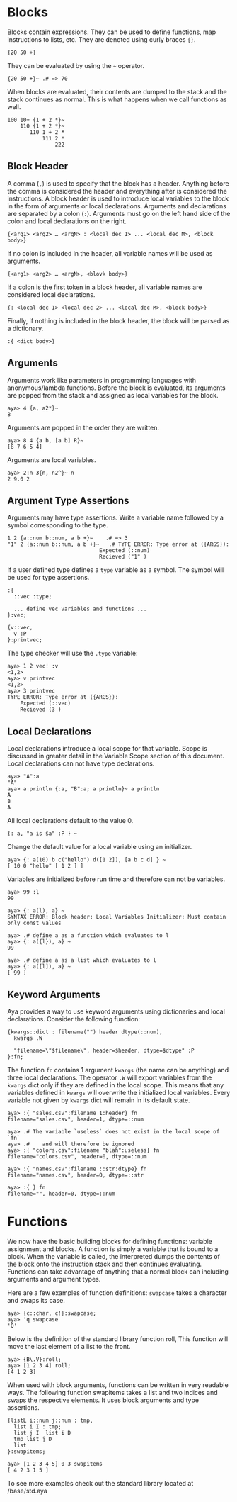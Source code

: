 # Blocks
Blocks contain expressions. They can be used to define functions, map instructions to lists, etc. They are denoted using curly braces `{}`.

```
{20 50 +}
```
They can be evaluated by using the `~` operator.

```
{20 50 +}~ .# => 70
```

When blocks are evaluated, their contents are dumped to the stack and the stack continues as normal. This is what happens when we call functions as well.

```
100 10+ {1 + 2 *}~
    110 {1 + 2 *}~
       110 1 + 2 *
           111 2 *
               222
```

## Block Header

A comma (`,`) is used to specify that the block has a header. Anything before the comma is considered the header and everything after is considered the instructions. A block header is used to introduce local variables to the block in the form of arguments or local declarations. Arguments and declarations are separated by a colon (`:`). Arguments must go on the left hand side of the colon and local declarations on the right.

```
{<arg1> <arg2> … <argN> : <local dec 1> ... <local dec M>, <block body>}
```

If no colon is included in the header, all variable names will be used as arguments.

```
{<arg1> <arg2> … <argN>, <blovk body>}
```

If a colon is the first token in a block header, all variable names are considered local declarations.

```
{: <local dec 1> <local dec 2> ... <local dec M>, <block body>}
```

Finally, if nothing is included in the block header, the block will be parsed as a dictionary.

```
:{ <dict body>}
```

## Arguments

Arguments work like parameters in programming languages with anonymous/lambda functions. Before the block is evaluated, its arguments are popped from the stack and assigned as local variables for the block.

```
aya> 4 {a, a2*}~
8
```

Arguments are popped in the order they are written.

```
aya> 8 4 {a b, [a b] R}~
[8 7 6 5 4]
```

Arguments are local variables.

```
aya> 2:n 3{n, n2^}~ n
2 9.0 2
```

## Argument Type Assertions

Arguments may have type assertions. Write a variable name followed by a symbol corresponding to the type.

```
1 2 {a::num b::num, a b +}~    .# => 3
"1" 2 {a::num b::num, a b +}~   .# TYPE ERROR: Type error at ({ARGS}):
                             Expected (::num)
                             Recieved ("1" )
```

If a user defined type defines a `type` variable as a symbol. The symbol will be used for type assertions.

```
:{
  ::vec :type;

  ... define vec variables and functions ...
}:vec;

{v::vec,
  v :P
}:printvec;
```

The type checker will use the `.type` variable:

```
aya> 1 2 vec! :v
<1,2>
aya> v printvec
<1,2>
aya> 3 printvec
TYPE ERROR: Type error at ({ARGS}):
	Expected (::vec)
	Recieved (3 )
```


## Local Declarations

Local declarations introduce a local scope for that variable. Scope is discussed in greater detail in the Variable Scope section of this document. Local declarations can not have type declarations.


```
aya> "A":a
"A"
aya> a println {:a, "B":a; a println}~ a println
A
B
A
```

All local declarations default to the value 0.

```
{: a, "a is $a" :P } ~
```

Change the default value for a local variable using an initializer.

```
aya> {: a(10) b c("hello") d([1 2]), [a b c d] } ~
[ 10 0 "hello" [ 1 2 ] ]
```

Variables are initialized before run time and therefore can not be variables.

```
aya> 99 :l
99

aya> {: a(l), a} ~
SYNTAX ERROR: Block header: Local Variables Initializer: Must contain only const values

aya> .# define a as a function which evaluates to l
aya> {: a({l}), a} ~
99

aya> .# define a as a list which evaluates to l
aya> {: a([l]), a} ~
[ 99 ]
```

## Keyword Arguments

Aya provides a way to use keyword arguments using dictionaries and local declarations. Consider the following function:

```
{kwargs::dict : filename("") header dtype(::num),
  kwargs .W

  "filename=\"$filename\", header=$header, dtype=$dtype" :P
}:fn;
```

The function `fn` contains 1 argument `kwargs` (the name can be anything) and three local declarations. The operator `.W` will export variables from the `kwargs` dict only if they are defined in the local scope. This means that any variables defined in `kwargs` will overwrite the initialized local variables. Every variable not given by `kwargs` dict will remain in its default state.

```
aya> :{ "sales.csv":filename 1:header} fn
filename="sales.csv", header=1, dtype=::num

aya> .# The variable `useless` does not exist in the local scope of `fn`
aya> .#    and will therefore be ignored
aya> :{ "colors.csv":filename "blah":useless} fn
filename="colors.csv", header=0, dtype=::num

aya> :{ "names.csv":filename ::str:dtype} fn
filename="names.csv", header=0, dtype=::str

aya> :{ } fn
filename="", header=0, dtype=::num
```

# Functions

We now have the basic building blocks for defining functions: variable assignment and blocks. A function is simply a variable that is bound to a block. When the variable is called, the interpreted dumps the contents of the block onto the instruction stack and then continues evaluating. Functions can take advantage of anything that a normal block can including arguments and argument types.

Here are a few examples of function definitions:
`swapcase` takes a character and swaps its case.

```
aya> {c::char, c!}:swapcase;
aya> 'q swapcase
'Q'
```

Below is the definition of the standard library function roll, This function will move the last element of a list to the front.

```
aya> {B\.V}:roll;
aya> [1 2 3 4] roll;
[4 1 2 3]
```

When used with block arguments, functions can be written in very readable ways. The following function swapitems takes a list and two indices and swaps the respective elements. It uses block arguments and type assertions.

```
{listL i::num j::num : tmp,
  list i I : tmp;
  list j I  list i D
  tmp list j D
  list
}:swapitems;

aya> [1 2 3 4 5] 0 3 swapitems
[ 4 2 3 1 5 ]
```

To see more examples check out the standard library located at /base/std.aya

